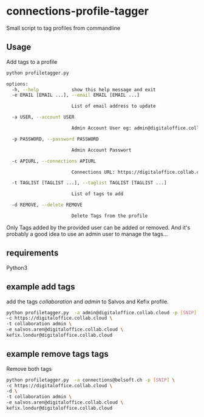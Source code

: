 # connections-profile-tagger

Small script to tag profiles from commandline

## Usage

Add tags to a profile

```sh
python profiletagger.py

options:
  -h, --help            show this help message and exit
  -e EMAIL [EMAIL ...], --email EMAIL [EMAIL ...]

                        List of email address to update

  -a USER, --account USER

                        Admin Account User eg: admin@digitaloffice.collab.cloud

  -p PASSWORD, --password PASSWORD

                        Admin Account Passwort

  -c APIURL, --connections APIURL

                        Connections URL: https://digitaloffice.collab.cloud

  -t TAGLIST [TAGLIST ...], --taglist TAGLIST [TAGLIST ...]

                        List of tags to add

  -d REMOVE, --delete REMOVE

                        Delete Tags from the profile
```

Only Tags added by the provided user can be added or removed.
And it's probably a good idea to use an admin user to manage the tags...

## requirements

Python3

## example add tags

add the tags *collaboration* and *admin* to Salvos and Kefix profile.

```sh
python profiletagger.py  -a admin@digitaloffice.collab.cloud -p [SNIP] \
-c https://digitaloffice.collab.cloud \
-t collaboration admin \
-e salvos.aren@digitaloffice.collab.cloud \
kefix.londur@digitaloffice.collab.cloud
```

## example remove tags tags

Remove both tags

```sh
python profiletagger.py  -a connections@belsoft.ch -p [SNIP] \
-c https://digitaloffice.collab.cloud \
-d \
-t collaboration admin \
-e salvos.aren@digitaloffice.collab.cloud \
kefix.londur@digitaloffice.collab.cloud 
```
